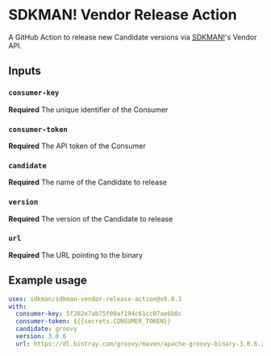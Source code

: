 # SDKMAN! Vendor Release Action

A GitHub Action to release new Candidate versions via [SDKMAN!](https://sdkman.io/)'s Vendor API.

## Inputs

### `consumer-key`

**Required** The unique identifier of the Consumer

### `consumer-token`

**Required** The API token of the Consumer

### `candidate` 

**Required** The name of the Candidate to release

### `version`

**Required** The version of the Candidate to release

### `url`

**Required** The URL pointing to the binary

## Example usage

```yml
uses: sdkman/sdkman-vendor-release-action@v0.0.1
with:
  consumer-key: 5f202e7ab75f00af194c61cc07ae6b0c
  consumer-token: ${{secrets.CONSUMER_TOKEN}}
  candidate: groovy
  version: 3.0.6
  url: https://dl.bintray.com/groovy/maven/apache-groovy-binary-3.0.6.zip
```
